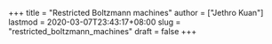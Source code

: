 +++
title = "Restricted Boltzmann machines"
author = ["Jethro Kuan"]
lastmod = 2020-03-07T23:43:17+08:00
slug = "restricted_boltzmann_machines"
draft = false
+++
